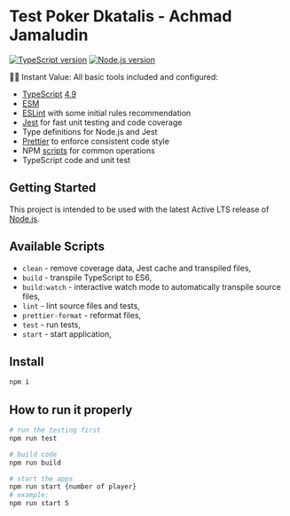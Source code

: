 # Test Poker Dkatalis - Achmad Jamaludin

[![TypeScript version][ts-badge]][typescript-4-9]
[![Node.js version][nodejs-badge]][nodejs]

🏃🏽 Instant Value: All basic tools included and configured:

- [TypeScript][typescript] [4.9][typescript-4-9]
- [ESM][esm]
- [ESLint][eslint] with some initial rules recommendation
- [Jest][jest] for fast unit testing and code coverage
- Type definitions for Node.js and Jest
- [Prettier][prettier] to enforce consistent code style
- NPM [scripts](#available-scripts) for common operations
- TypeScript code and unit test


## Getting Started

This project is intended to be used with the latest Active LTS release of [Node.js][nodejs].

## Available Scripts

- `clean` - remove coverage data, Jest cache and transpiled files,
- `build` - transpile TypeScript to ES6,
- `build:watch` - interactive watch mode to automatically transpile source files,
- `lint` - lint source files and tests,
- `prettier-format` - reformat files,
- `test` - run tests,
- `start` - start application,

## Install
```sh
npm i
```

## How to run it properly
```sh
# run the testing first
npm run test

# build code
npm run build

# start the apps
npm run start {number of player}
# example:
npm run start 5
```

[ts-badge]: https://img.shields.io/badge/TypeScript-4.9.3-blue.svg
[nodejs-badge]: https://img.shields.io/badge/Node.js->=%2018.11-blue.svg
[nodejs]: https://nodejs.org/dist/latest-v18.x/docs/api/
[typescript]: https://www.typescriptlang.org/
[typescript-4-9]: https://devblogs.microsoft.com/typescript/announcing-typescript-4-9/
[jest]: https://facebook.github.io/jest/
[eslint]: https://github.com/eslint/eslint
[wiki-js-tests]: https://github.com/jsynowiec/node-typescript-boilerplate/wiki/Unit-tests-in-plain-JavaScript
[prettier]: https://prettier.io
[esm]: https://developer.mozilla.org/en-US/docs/Web/JavaScript/Guide/Modules
